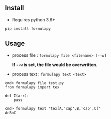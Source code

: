 
## Install

- Requires python 3.6+
```
pip install formulapy
```

## Usage

- process file : `formulapy file <filename> [--w]`

  **If `--w` is set, the file would be overwritten**.

- process text : `formulapy text <text>`

```
cmd> formulapy file test.py
from formulapy import tex

def Σ(arr):
    pass

cmd> formulapy text "tex[A,'cap',B,'cap',C]"
A∩B∩C
```


